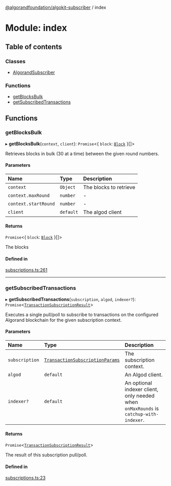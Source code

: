 [@algorandfoundation/algokit-subscriber](../README.md) / index

# Module: index

## Table of contents

### Classes

- [AlgorandSubscriber](../classes/index.AlgorandSubscriber.md)

### Functions

- [getBlocksBulk](index.md#getblocksbulk)
- [getSubscribedTransactions](index.md#getsubscribedtransactions)

## Functions

### getBlocksBulk

▸ **getBlocksBulk**(`context`, `client`): `Promise`\<\{ `block`: [`Block`](../interfaces/types_block.Block.md)  }[]\>

Retrieves blocks in bulk (30 at a time) between the given round numbers.

#### Parameters

| Name | Type | Description |
| :------ | :------ | :------ |
| `context` | `Object` | The blocks to retrieve |
| `context.maxRound` | `number` | - |
| `context.startRound` | `number` | - |
| `client` | `default` | The algod client |

#### Returns

`Promise`\<\{ `block`: [`Block`](../interfaces/types_block.Block.md)  }[]\>

The blocks

#### Defined in

[subscriptions.ts:261](https://github.com/algorandfoundation/algokit-subscriber-ts/blob/main/src/subscriptions.ts#L261)

___

### getSubscribedTransactions

▸ **getSubscribedTransactions**(`subscription`, `algod`, `indexer?`): `Promise`\<[`TransactionSubscriptionResult`](../interfaces/types_subscription.TransactionSubscriptionResult.md)\>

Executes a single pull/poll to subscribe to transactions on the configured Algorand
blockchain for the given subscription context.

#### Parameters

| Name | Type | Description |
| :------ | :------ | :------ |
| `subscription` | [`TransactionSubscriptionParams`](../interfaces/types_subscription.TransactionSubscriptionParams.md) | The subscription context. |
| `algod` | `default` | An Algod client. |
| `indexer?` | `default` | An optional indexer client, only needed when `onMaxRounds` is `catchup-with-indexer`. |

#### Returns

`Promise`\<[`TransactionSubscriptionResult`](../interfaces/types_subscription.TransactionSubscriptionResult.md)\>

The result of this subscription pull/poll.

#### Defined in

[subscriptions.ts:23](https://github.com/algorandfoundation/algokit-subscriber-ts/blob/main/src/subscriptions.ts#L23)
